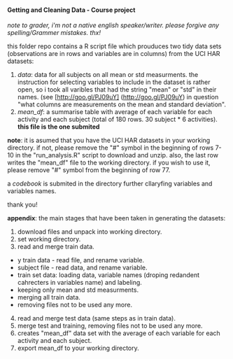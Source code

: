 #### Getting and Cleaning Data - Course project
*note to grader, i'm not a native english speaker/writer. please forgive any spelling/Grammer mistakes. thx!*


this folder repo contains a R script file which prouduces two tidy data sets (observations are in rows and variables are in columns) from the UCI HAR datasets:
  1. *data*: data for all subjects on all mean or std measurments. the instruction for selecting variables to include in the dataset is rather open, so i took all varibles that had the string "mean" or "std" in their names. (see [http://goo.gl/PJ09uY] (http://goo.gl/PJ09uY) in question "what columns are measurements on the mean and standard deviation".  
  2. *mean_df*: a summarise table with average of each variable for each activity and each subject (total of 180 rows.
30 subject * 6 activities). **this file is the one submited**

**note**: it is asumed that you have the UCI HAR datasets in your working directory. if not, please remove the "#" symbol
in the beginning of rows 7-10 in the "run_analysis.R" script to download and unzip. also, the last row writes the      "mean_df" file to the working directory. if you wish to use it, please remove "#" symbol from the beginning of row 77.

a *codebook* is submited in the directory further cllaryfing variables and variables names.

thank you!

**appendix**: the main stages that have been taken in generating the datasets:

1. download files and unpack into working directory.
2. set working directory.
3. read and merge train data.
  * y train data - read file, and rename variable.
  * subject file - read data, and rename variable.
  * train set data: loading data, variable names (droping redandent cahrecters in variables name) and labeling.
  * keeping only mean and std measurments.
  * merging all train data.
  * removing files not to be used any more.
4. read and merge test data (same steps as in train data).
5. merge test and training, removing files not to be used any more.
6. creates "mean_df" data set with the average of each variable for each activity and each subject.
7. export mean_df to your working directory.
